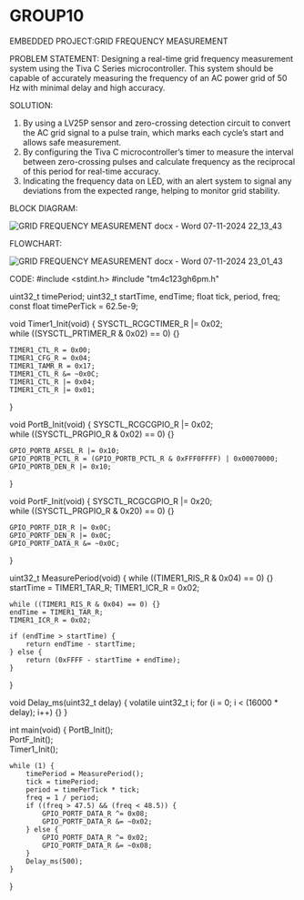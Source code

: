 # GROUP10
EMBEDDED PROJECT:GRID FREQUENCY MEASUREMENT

PROBLEM STATEMENT:
Designing a real-time grid frequency measurement system using the Tiva C Series microcontroller. This system should be capable of accurately measuring the frequency of an AC power grid of 50 Hz with minimal delay and high accuracy. 

SOLUTION:
1)	By using a LV25P sensor and zero-crossing detection circuit to convert the AC grid signal to a pulse train, which marks each cycle’s start and allows safe measurement. 
2)	By configuring the Tiva C microcontroller’s timer to measure the interval between zero-crossing pulses and calculate frequency as the reciprocal of this period for real-time accuracy. 
3)	Indicating the frequency data on LED, with an alert system to signal any deviations from the expected range, helping to monitor grid stability.
   
BLOCK DIAGRAM:

![GRID FREQUENCY MEASUREMENT docx - Word 07-11-2024 22_13_43](https://github.com/user-attachments/assets/e0e25a4c-7312-42fb-abd3-60f8dd885ee1)

FLOWCHART:

![GRID FREQUENCY MEASUREMENT docx - Word 07-11-2024 23_01_43](https://github.com/user-attachments/assets/b86338cb-74ed-4b49-baa1-eace0b720d8f)

CODE:
#include <stdint.h>
#include "tm4c123gh6pm.h"


uint32_t timePeriod;
uint32_t startTime, endTime;
float tick, period, freq;
const float timePerTick = 62.5e-9; 


void Timer1_Init(void) {
    SYSCTL_RCGCTIMER_R |= 0x02;           
    while ((SYSCTL_PRTIMER_R & 0x02) == 0) {}

    TIMER1_CTL_R = 0x00;                 
    TIMER1_CFG_R = 0x04;                 
    TIMER1_TAMR_R = 0x17;                 
    TIMER1_CTL_R &= ~0x0C;                
    TIMER1_CTL_R |= 0x04;                 
    TIMER1_CTL_R |= 0x01;                
}


void PortB_Init(void) {
    SYSCTL_RCGCGPIO_R |= 0x02;           
    while ((SYSCTL_PRGPIO_R & 0x02) == 0) {}

    GPIO_PORTB_AFSEL_R |= 0x10;           
    GPIO_PORTB_PCTL_R = (GPIO_PORTB_PCTL_R & 0xFFF0FFFF) | 0x00070000; 
    GPIO_PORTB_DEN_R |= 0x10;             
}


void PortF_Init(void) {
    SYSCTL_RCGCGPIO_R |= 0x20;            
    while ((SYSCTL_PRGPIO_R & 0x20) == 0) {}

    GPIO_PORTF_DIR_R |= 0x0C;             
    GPIO_PORTF_DEN_R |= 0x0C;            
    GPIO_PORTF_DATA_R &= ~0x0C;          
}


uint32_t MeasurePeriod(void) {
    while ((TIMER1_RIS_R & 0x04) == 0) {} 
    startTime = TIMER1_TAR_R;
    TIMER1_ICR_R = 0x02;                 

    while ((TIMER1_RIS_R & 0x04) == 0) {} 
    endTime = TIMER1_TAR_R;
    TIMER1_ICR_R = 0x02;                  

    if (endTime > startTime) {
        return endTime - startTime;       
    } else {
        return (0xFFFF - startTime + endTime); 
    }
}


void Delay_ms(uint32_t delay) {
    volatile uint32_t i; 
    for (i = 0; i < (16000 * delay); i++) {}
}


int main(void) {
    PortB_Init();         
    PortF_Init();         
    Timer1_Init();       

    while (1) {
        timePeriod = MeasurePeriod();         
        tick = timePeriod;                    
        period = timePerTick * tick;          
        freq = 1 / period;                   
        if ((freq > 47.5) && (freq < 48.5)) { 
            GPIO_PORTF_DATA_R ^= 0x08;        
            GPIO_PORTF_DATA_R &= ~0x02;       
        } else {
            GPIO_PORTF_DATA_R ^= 0x02;        
            GPIO_PORTF_DATA_R &= ~0x08;       
        }
        Delay_ms(500);                        
    }
}
